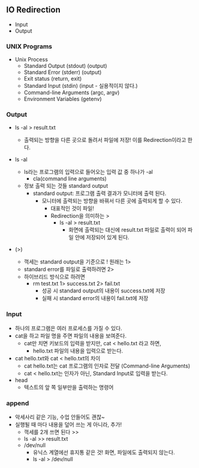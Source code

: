 ## IO Redirection
- Input
- Output


### UNIX Programs
- Unix Process
  - Standard Output (stdout) (output)
  - Standard Error (stderr) (output)
  - Exit status (return, exit)
  - Standard Input (stdin) (input - 실용적이지 않다.)
  - Command-line Arguments (argc, argv)
  - Environment Variables (getenv)

### Output
- ls -al > result.txt
  - 출력되는 방향을 다른 곳으로 돌려서 파일에 저장! 이를 Redirection이라고 한다.

- ls -al
  - ls라는 프로그램의 입력으로 들어오는 입력 값 중 하나가 -al
    - cla(command line arguments)
  - 정보 출력 되는 것들 standard output
    - standard output: 프로그램 출력 결과가 모니터에 출력 된다.
      - 모니터에 출력되는 방향을 바꿔서 다른 곳에 출력되게 할 수 있다.
        - 대표적인 것이 파일! 
        - Redirection을 의미하는 > 
          - ls -al > result.txt
            - 화면에 출력되는 대신에 result.txt 파일로 출력이 되어 파일 안에 저장되어 있게 된다.
- (>)
  - 꺽세는 standard output을 기준으로 ! 원래는 1>
  - standard error를 파일로 출력하려면 2> 
  - 하이브리드 방식으로 하려면
    - rm test.txt 1> success.txt 2> fail.txt
      - 성공 시 standard output의 내용이 success.txt에 저장
      - 실패 시 standard error의 내용이 fail.txt에 저장 
  
  
### Input
- 하나의 프로그램은 여러 프로세스를 가질 수 있다.
- cat을 하고 파일 명을 주면 파일의 내용을 보여준다.
  - cat만 치면 키보드의 입력을 받지만, cat < hello.txt 라고 하면,
    - hello.txt 파일의 내용을 입력으로 받는다.
- cat hello.txt와 cat < hello.txt의 차이
  - cat hello.txt는 cat 프로그램의 인자로 전달 (Command-line Arguments)
  - cat < hello.txt는 인자가 아닌, Standard Input로 입력을 받는다.
- head
  - 텍스트의 앞 쪽 일부만을 출력하는 명령어


### append
- 악세사리 같은 기능, 수업 안들어도 괜찮~  
- 실행될 때 마다 내용을 덮어 쓰는 게 아니라, 추가!
  - 꺽세를 2개 쓰면 된다 >>
  - ls -al >> result.txt
  - /dev/null
    - 유닉스 계열에선 휴지통 같은 것! 화면, 파일에도 출력되지 않는다.
    - ls -al > /dev/null